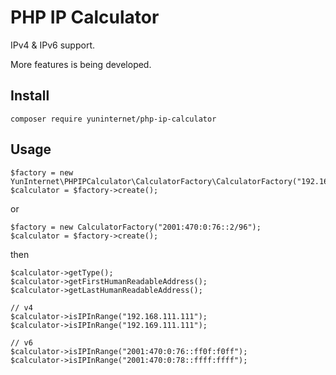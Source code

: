 # PHP IP Calculator
IPv4 & IPv6 support.

More features is being developed.

## Install
```
composer require yuninternet/php-ip-calculator
```
## Usage
```
$factory = new YunInternet\PHPIPCalculator\CalculatorFactory\CalculatorFactory("192.168.111.222/16");
$calculator = $factory->create();
```
or
```
$factory = new CalculatorFactory("2001:470:0:76::2/96");
$calculator = $factory->create();
```
then
```
$calculator->getType();
$calculator->getFirstHumanReadableAddress();
$calculator->getLastHumanReadableAddress();

// v4
$calculator->isIPInRange("192.168.111.111");
$calculator->isIPInRange("192.169.111.111");

// v6
$calculator->isIPInRange("2001:470:0:76::ff0f:f0ff");
$calculator->isIPInRange("2001:470:0:78::ffff:ffff");
```